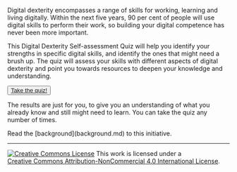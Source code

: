 Digital dexterity encompasses a range of skills for working, learning and living digitally. Within the next five years, 90 per cent of people will use digital skills to perform their work, so building your digital competence has never been more important.

This Digital Dexterity Self-assessment Quiz will help you identify your strengths in specific digital skills, and identify the ones that might need a brush up. The quiz will assess your skills with different aspects of digital dexterity and point you towards resources to deepen your knowledge and understanding.
<p></p>
<button type="button" class="quiz-btn"><a href="stor-y.html" target="_blank">Take the quiz!</a></button>
<p></p>
The results are just for you, to give you an understanding of what you already know and still might need to learn. You can take the quiz any number of times.
<p></p>
<p></p>
<p></p>
<p></p>
Read the [background](background.md) to this initiative.
<p></p>
<p></p>
<hr />
<p></p>
<p></p>
<a rel="license" href="http://creativecommons.org/licenses/by-nc/4.0/"><img alt="Creative Commons License" style="border-width:0" src="https://i.creativecommons.org/l/by-nc/4.0/88x31.png" /></a> This work is licensed under a<br /><a rel="license" href="http://creativecommons.org/licenses/by-nc/4.0/">Creative Commons Attribution-NonCommercial 4.0 International License</a>.      

<p></p>
<p></p>

 



